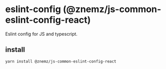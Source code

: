 # eslint-config (@znemz/js-common-eslint-config-react)

Eslint config for JS and typescript.

## install

`yarn install @znemz/js-common-eslint-config-react`
